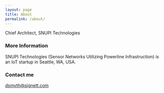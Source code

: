 ```yaml
---
layout: page
title: About
permalink: /about/
---
```


Chief Architect, SNUPI Technologies

### More Information

SNUPI Technologies (Sensor Networks Utilizing Powerline Infrastruction) is an IoT startup in Seattle, WA, USA.

### Contact me

[dsmyth@signett.com](mailto:dsmyth@signett.com)
